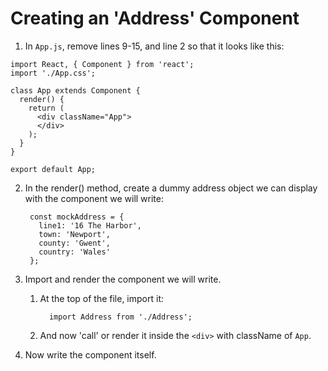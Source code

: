 # Creating an 'Address' Component

1. In `App.js`, remove lines 9-15, and line 2 so that it looks like this:

```
import React, { Component } from 'react';
import './App.css';

class App extends Component {
  render() {
    return (
      <div className="App">
      </div>
    );
  }
}

export default App;
```

2. In the render() method, create a dummy address object we can display with the component we will write:

        const mockAddress = {
          line1: '16 The Harbor',
          town: 'Newport',
          county: 'Gwent',
          country: 'Wales'
        };

3. Import and render the component we will write.

   1. At the top of the file, import it:

            import Address from './Address';

   2. And now 'call' or render it inside the `<div>` with className of `App`.

4. Now write the component itself.


